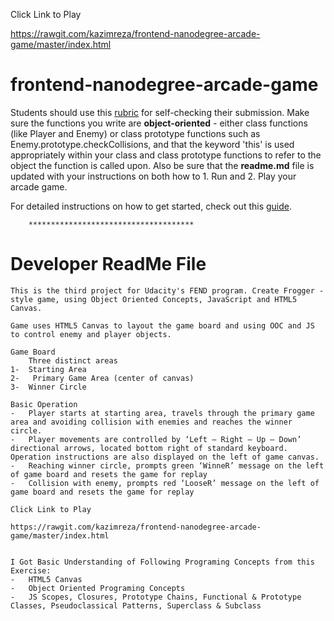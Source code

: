 Click Link to Play

https://rawgit.com/kazimreza/frontend-nanodegree-arcade-game/master/index.html


frontend-nanodegree-arcade-game
===============================

Students should use this [rubric](https://review.udacity.com/#!/projects/2696458597/rubric) for self-checking their submission. Make sure the functions you write are **object-oriented** - either class functions (like Player and Enemy) or class prototype functions such as Enemy.prototype.checkCollisions, and that the keyword 'this' is used appropriately within your class and class prototype functions to refer to the object the function is called upon. Also be sure that the **readme.md** file is updated with your instructions on both how to 1. Run and 2. Play your arcade game.

For detailed instructions on how to get started, check out this [guide](https://docs.google.com/document/d/1v01aScPjSWCCWQLIpFqvg3-vXLH2e8_SZQKC8jNO0Dc/pub?embedded=true).

        *************************************
        
Developer ReadMe File
=====================

    This is the third project for Udacity's FEND program. Create Frogger - style game, using Object Oriented Concepts, JavaScript and HTML5 Canvas.

    Game uses HTML5 Canvas to layout the game board and using OOC and JS to control enemy and player objects.

    Game Board
        Three distinct areas
    1-	Starting Area
    2-	 Primary Game Area (center of canvas)
    3-	Winner Circle

    Basic Operation
    -	Player starts at starting area, travels through the primary game area and avoiding collision with enemies and reaches the winner circle. 
    -	Player movements are controlled by ‘Left – Right – Up – Down’ directional arrows, located bottom right of standard keyboard. Operation instructions are also displayed on the left of game canvas.
    -	Reaching winner circle, prompts green ‘WinneR’ message on the left of game board and resets the game for replay
    -	Collision with enemy, prompts red ‘LooseR’ message on the left of game board and resets the game for replay

    Click Link to Play

    https://rawgit.com/kazimreza/frontend-nanodegree-arcade-game/master/index.html


    I Got Basic Understanding of Following Programing Concepts from this Exercise:
    -	HTML5 Canvas
    -	Object Oriented Programing Concepts
    -	JS Scopes, Closures, Prototype Chains, Functional & Prototype Classes, Pseudoclassical Patterns, Superclass & Subclass

